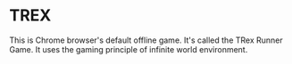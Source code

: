 # TREX

This is Chrome browser's default offline game. It's called the TRex Runner Game. It uses the gaming principle of infinite world environment.

